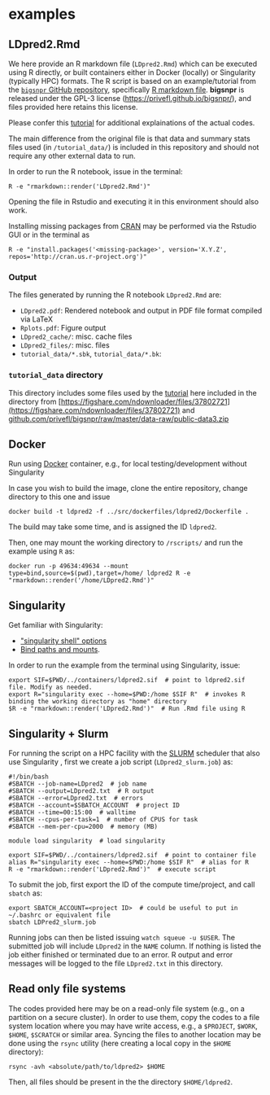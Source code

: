 # examples

## LDpred2.Rmd

We here provide an R markdown file (`LDpred2.Rmd`) which can be executed using R directly, or built containers either in Docker (locally) or Singularity (typically HPC) formats.
The R script is based on an example/tutorial from the [`bigsnpr` GitHub repository](https://github.com/privefl/bigsnpr),
specifically [R markdown file](https://github.com/privefl/bigsnpr/blob/master/vignettes/LDpred2.Rmd).
**bigsnpr** is released under the GPL-3 license (<https://privefl.github.io/bigsnpr/>), and files provided here retains this license.

Please confer this [tutorial](https://privefl.github.io/bigsnpr/articles/LDpred2.html) for additional explainations of the actual codes.

The main difference from the original file is that data and summary stats files used (in `/tutorial_data/`) is included in this repository
and should not require any other external data to run.

In order to run the R notebook, issue in the terminal:

```
R -e "rmarkdown::render('LDpred2.Rmd')"
```

Opening the file in Rstudio and executing it in this environment should also work. 

Installing missing packages from [CRAN](https://cran.r-project.org/web/packages/available_packages_by_name.html) may be performed via the Rstudio GUI or in the terminal as

```
R -e "install.packages('<missing-package>', version='X.Y.Z', repos='http://cran.us.r-project.org')"
```

### Output

The files generated by running the R notebook `LDpred2.Rmd` are:

- `LDpred2.pdf`: Rendered notebook and output in PDF file format compiled via LaTeX
- `Rplots.pdf`: Figure output
- `LDpred2_cache/`: misc. cache files
- `LDpred2_files/`: misc. files
- `tutorial_data/*.sbk`, `tutorial_data/*.bk`:

### `tutorial_data` directory

This directory includes some files used by the [tutorial](https://privefl.github.io/bigsnpr/articles/LDpred2.html) here included in the directory from
[https://figshare.com/ndownloader/files/37802721](https://figshare.com/ndownloader/files/37802721) and [github.com/privefl/bigsnpr/raw/master/data-raw/public-data3.zip](https://github.com/privefl/bigsnpr/raw/master/data-raw/public-data3.zip)

## Docker

Run using [Docker](https://www.docker.com) container, e.g., for local testing/development without Singularity

In case you wish to build the image, clone the entire repository, change directory to this one and issue

```
docker build -t ldpred2 -f ../src/dockerfiles/ldpred2/Dockerfile .
```

The build may take some time, and is assigned the ID `ldpred2`.

Then, one may mount the working directory to `/rscripts/` and run the example using `R` as:

```
docker run -p 49634:49634 --mount type=bind,source=$(pwd),target=/home/ ldpred2 R -e "rmarkdown::render('/home/LDpred2.Rmd')"
```

## Singularity

Get familiar with Singularity:

* ["singularity shell" options](https://sylabs.io/guides/3.2/user-guide/cli/singularity_shell.html#options)
* [Bind paths and mounts](https://sylabs.io/guides/3.2/user-guide/bind_paths_and_mounts.html).

In order to run the example from the terminal using Singularity, issue:

```
export SIF=$PWD/../containers/ldpred2.sif  # point to ldpred2.sif file. Modify as needed.
export R="singularity exec --home=$PWD:/home $SIF R"  # invokes R binding the working directory as "home" directory
$R -e "rmarkdown::render('LDpred2.Rmd')"  # Run .Rmd file using R
```

## Singularity + Slurm

For running the script on a HPC facility with the [SLURM](https://slurm.schedmd.com/quickstart.html) scheduler that also use Singularity , 
first we create a job script (`LDpred2_slurm.job`) as:
```
#!/bin/bash
#SBATCH --job-name=LDpred2  # job name
#SBATCH --output=LDpred2.txt  # R output
#SBATCH --error=LDpred2.txt  # errors
#SBATCH --account=$SBATCH_ACCOUNT  # project ID
#SBATCH --time=00:15:00  # walltime
#SBATCH --cpus-per-task=1  # number of CPUS for task
#SBATCH --mem-per-cpu=2000  # memory (MB)

module load singularity  # load singularity

export SIF=$PWD/../containers/ldpred2.sif  # point to container file
alias R="singularity exec --home=$PWD:/home $SIF R"  # alias for R
R -e "rmarkdown::render('LDpred2.Rmd')"  # execute script
```

To submit the job, first export the ID of the compute time/project, and call `sbatch` as:
```
export SBATCH_ACCOUNT=<project ID>  # could be useful to put in ~/.bashrc or equivalent file
sbatch LDPred2_slurm.job
```

Running jobs can then be listed issuing `watch squeue -u $USER`. 
The submitted job will include `LDpred2` in the `NAME` column. 
If nothing is listed the job either finished or terminated due to an error.
R output and error messages will be logged to the file `LDpred2.txt` in this directory. 


## Read only file systems

The codes provided here may be on a read-only file system (e.g., on a partition on a secure cluster). 
In order to use them, copy the codes to a file system location where you may have write access, 
e.g., a `$PROJECT`, `$WORK`, `$HOME`, `$SCRATCH` or similar area. 
Syncing the files to another location may be done using the `rsync` utility 
(here creating a local copy in the `$HOME` directory):
```
rsync -avh <absolute/path/to/ldpred2> $HOME
```
Then, all files should be present in the the directory `$HOME/ldpred2`. 